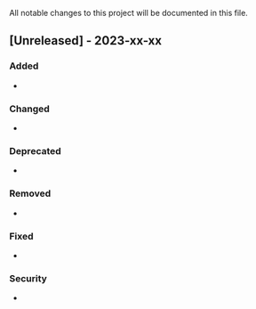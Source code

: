 All notable changes to this project will be documented in this file.  
    
## [Unreleased] - 2023-xx-xx  
### Added  
-  
### Changed  
-  
### Deprecated  
-  
### Removed  
-  
### Fixed  
-  
### Security  
-
